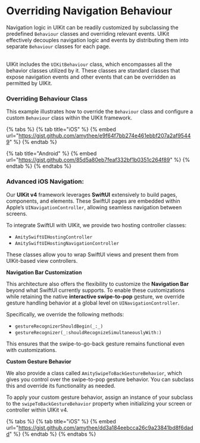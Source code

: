 # Overriding Navigation Behaviour

Navigation logic in UIKit can be readily customized by subclassing the predefined `Behaviour` classes and overriding relevant events. UIKit effectively decouples navigation logic and events by distributing them into separate `Behaviour` classes for each page.

\
UIKit includes the `UIKitBehaviour` class, which encompasses all the behavior classes utilized by it. These classes are standard classes that expose navigation events and other events that can be overridden as permitted by UIKit.

### Overriding Behaviour Class

This example illustrates how to override the `Behaviour` class and configure a custom `Behaviour` class within the UIKit framework.

{% tabs %}
{% tab title="iOS" %}
{% embed url="https://gist.github.com/amythee/e9f64f7bb274e461ebbf207a2af95449" %}
{% endtab %}

{% tab title="Android" %}
{% embed url="https://gist.github.com/85d5a80eb7feaf332bf1b0351c264f89" %}
{% endtab %}
{% endtabs %}



### Advanced iOS Navigation:

Our **UIKit v4** framework leverages **SwiftUI** extensively to build pages, components, and elements. These SwiftUI pages are embedded within Apple’s `UINavigationController`, allowing seamless navigation between screens.

To integrate SwiftUI with UIKit, we provide two hosting controller classes:

* `AmitySwiftUIHostingController`
* `AmitySwiftUIHostingNavigationController`

These classes allow you to wrap SwiftUI views and present them from UIKit-based view controllers.

**Navigation Bar Customization**

This architecture also offers the flexibility to customize the **Navigation Bar** beyond what SwiftUI currently supports. To enable these customizations while retaining the native **interactive swipe-to-pop** gesture, we override gesture handling behavior at a global level on `UINavigationController`.

Specifically, we override the following methods:

* `gestureRecognizerShouldBegin(_:_)`
* `gestureRecognizer(_:shouldRecognizeSimultaneouslyWith:)`

This ensures that the swipe-to-go-back gesture remains functional even with customizations.

**Custom Gesture Behavior**

We also provide a class called `AmitySwipeToBackGestureBehavior`, which gives you control over the swipe-to-pop gesture behavior. You can subclass this and override its functionality as needed.

To apply your custom gesture behavior, assign an instance of your subclass to the `swipeToBackGestureBehavior` property when initializing your screen or controller within UIKit v4.

{% tabs %}
{% tab title="iOS" %}
{% embed url="https://gist.github.com/amythee/dd3a184eebcca26c9a23841bd8f6dadd" %}
{% endtab %}
{% endtabs %}





















